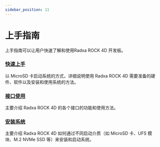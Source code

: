 ```yaml
---
sidebar_position: 11
---
```


# 上手指南

上手指南可以让用户快速了解和使用Radxa ROCK 4D 开发板。

### [快速上手](/rock4/rock4d/getting-started/quickly_start)

以 MicroSD 卡启动系统的方式，详细说明使用 Radxa ROCK 4D 需要准备的硬件、软件以及安装和使用系统的方法。

### [接口使用](/rock4/rock4d/getting-started/interface_use)

主要介绍 Radxa ROCK 4D 的各个接口的功能和使用方法。

### [安装系统](/rock4/rock4d/getting-started/install-system)

主要介绍 Radxa ROCK 4D 如何通过不同启动介质（如 MicroSD 卡、UFS 模块、M.2 NVMe SSD 等）来安装和启动系统。
